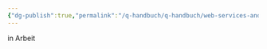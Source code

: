 ```yaml
---
{"dg-publish":true,"permalink":"/q-handbuch/q-handbuch/web-services-and-technik/raeume/infs-1/"}
---
```


in Arbeit